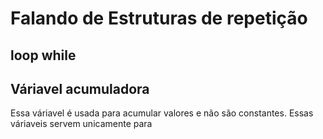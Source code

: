 # Falando de Estruturas de repetição

## loop while

## Váriavel acumuladora

Essa váriavel é usada para acumular valores e não são constantes.
Essas váriaveis servem unicamente para 